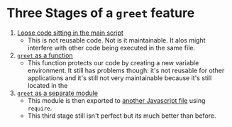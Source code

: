 # Three Stages of a `greet` feature
1. [Loose code sitting in the main script](1-base.js)
    - This is not reusable code. Not is it maintainable. It alos might interfere with other code being executed in the same file.
2. [`greet` as a function](2-function.js)
    - This function protects our code by creating a new variable environment. It still has problems though: it's not reusable for other applications and it's still not very maintainable because it's still located in the  
3. [`greet` as a separate module](3-greet.js)
    - This module is then exported to [another Javascript file](3b-server.js) using `require`.
    - This third stage still isn't perfect but its much better than before.